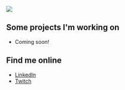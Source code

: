 <img src="https://i.imgur.com/81w8jA2.png">

## Some projects I'm working on
* Coming soon!

## Find me online
* <a href="https://www.linkedin.com/in/ashley-hynes/">LinkedIn</a> 
* <a href="https://www.twitch.tv/splashley">Twitch</a> 
